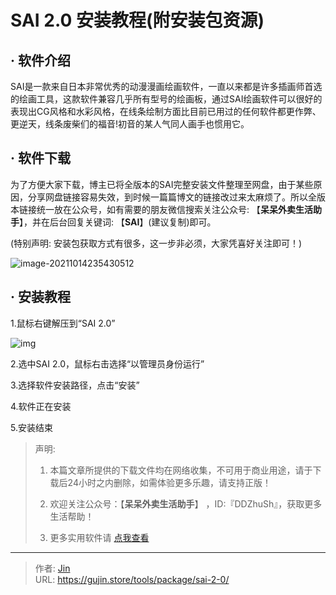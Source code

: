 # SAI 2.0 安装教程(附安装包资源)


## · 软件介绍
SAI是一款来自日本非常优秀的动漫漫画绘画软件，一直以来都是许多插画师首选的绘画工具，这款软件兼容几乎所有型号的绘画板，通过SAI绘画软件可以很好的表现出CG风格和水彩风格，在线条绘制方面比目前已用过的任何软件都更作弊、更逆天，线条废柴们的福音!初音的某人气同人画手也惯用它。

## · 软件下载
为了方便大家下载，博主已将全版本的SAI完整安装文件整理至网盘，由于某些原因，分享网盘链接容易失效，到时候一篇篇博文的链接改过来太麻烦了。所以全版本链接统一放在公众号，如有需要的朋友微信搜索关注公众号: 【**呆呆外卖生活助手**】，并在后台回复关键词: 【**SAI**】(建议复制)即可。

(特别声明: 安装包获取方式有很多，这一步非必须，大家凭喜好关注即可！)

![image-20211014235430512](https://img.gujin.store/img/image-20211014235430512.png)

## · 安装教程

1.鼠标右键解压到“SAI 2.0”

![img](https://img.gujin.store/img/v2-7e3062487a6fda2f296b2e403442402e_720w.png)

2.选中SAI 2.0，鼠标右击选择“以管理员身份运行”

3.选择软件安装路径，点击“安装”

4.软件正在安装

5.安装结束




> 声明: 
>
> 1. 本篇文章所提供的下载文件均在网络收集，不可用于商业用途，请于下载后24小时之内删除，如需体验更多乐趣，请支持正版！
>
> 2. 欢迎关注公众号：【**呆呆外卖生活助手**】 ，ID:『DDZhuSh』，获取更多生活帮助！
>
> 3. 更多实用软件请  [点我查看](/tools)


---

> 作者: [Jin](https://img.gujin.store/img/favicon.ico)  
> URL: https://gujin.store/tools/package/sai-2-0/  

